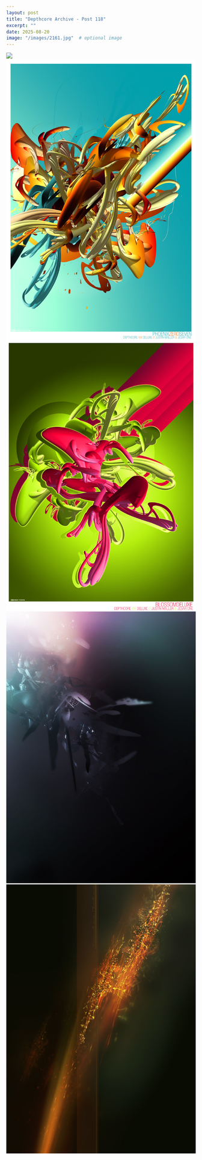 ```yaml
---
layout: post
title: "Depthcore Archive - Post 118"
excerpt: ""
date: 2025-08-20
image: "/images/2161.jpg"  # optional image
---
```


<img src="/images/2161.jpg">
<img src="/images/2162.jpg" alt="2162.jpg"/>
<img src="/images/2163.jpg" alt="2163.jpg"/>
<img src="/images/2169.jpg" alt="2169.jpg"/>
<img src="/images/2170.jpg" alt="2170.jpg"/>
